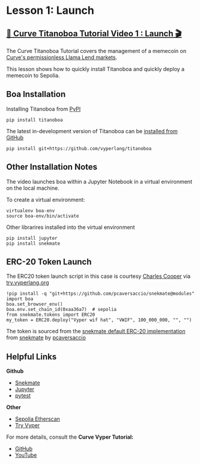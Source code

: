 # Lesson 1: Launch

## [🎥 Curve Titanoboa Tutorial Video 1 : Launch 🎬](https://youtu.be/_tqBRPZOvfM)

The Curve Titanoboa Tutorial covers the management of a memecoin on [Curve's permissionless Llama Lend markets](https://lend.curve.fi/).

This lesson shows how to quickly install Titanoboa and quickly deploy a memecoin to Sepolia.

## Boa Installation

Installing Titanoboa from [PyPI](https://pypi.org/project/titanoboa/)

```
pip install titanoboa
```

The latest in-development version of Titanoboa can be [installed from GitHub](https://github.com/vyperlang/titanoboa)

```
pip install git+https://github.com/vyperlang/titanoboa
```

## Other Installation Notes

The video launches boa within a Jupyter Notebook in a virtual environment on the local machine.  

To create a virtual environment:

```
virtualenv boa-env
source boa-env/bin/activate
```

Other librarires installed into the virtual environment

```
pip install jupyter
pip install snekmate
```

## ERC-20 Token Launch

The ERC20 token launch script in this case is courtesy [Charles Cooper](https://github.com/charles-cooper) via [try.vyperlang.org](https://try.vyperlang.org/hub/user-redirect/lab/tree/shared/charles-cooper/demo-token.ipynb)

```
!pip install -q "git+https://github.com/pcaversaccio/snekmate@modules"
import boa
boa.set_browser_env()
boa.env.set_chain_id(0xaa36a7)  # sepolia
from snekmate.tokens import ERC20
my_token = ERC20.deploy("Vyper wif hat", "VWIF", 100_000_000, "", "")
```

The token is sourced from the [snekmate default ERC-20 implementation](https://github.com/pcaversaccio/snekmate/blob/main/src/snekmate/tokens/ERC20.vy) from [snekmate](https://github.com/pcaversaccio/snekmate) by [pcaversaccio](https://github.com/pcaversaccio)

## Helpful Links

**Github**

* [Snekmate](https://github.com/pcaversaccio/snekmate)
* [Jupyter](https://github.com/jupyter)
* [pytest](https://github.com/pytest-dev/pytest)

**Other**
* [Sepolia Etherscan](https://sepolia.etherscan.io/tx/0x2a126c7a7320603167a8baf2977f95e320ec175e77f5947271eb0e17022860cc)
* [Try Vyper](https://try.vyperlang.org/hub/user-redirect/lab/tree/shared/zcor/boa-tutorial)

For more details, consult the **Curve Vyper Tutorial:**

 * [GitHub](https://github.com/curvefi/vyper-tutorial)
 * [YouTube](https://www.youtube.com/playlist?list=PLVOHzVzbg7bFnLnl3t5egG5oWpOhfdD1D) 
